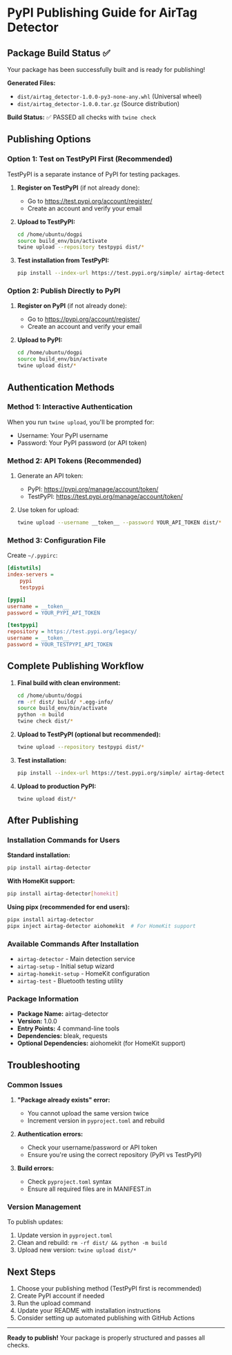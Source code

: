 # PyPI Publishing Guide for AirTag Detector

## Package Build Status ✅

Your package has been successfully built and is ready for publishing!

**Generated Files:**

- `dist/airtag_detector-1.0.0-py3-none-any.whl` (Universal wheel)
- `dist/airtag_detector-1.0.0.tar.gz` (Source distribution)

**Build Status:** ✅ PASSED all checks with `twine check`

## Publishing Options

### Option 1: Test on TestPyPI First (Recommended)

TestPyPI is a separate instance of PyPI for testing packages.

1. **Register on TestPyPI** (if not already done):

   - Go to https://test.pypi.org/account/register/
   - Create an account and verify your email

2. **Upload to TestPyPI:**

   ```bash
   cd /home/ubuntu/dogpi
   source build_env/bin/activate
   twine upload --repository testpypi dist/*
   ```

3. **Test installation from TestPyPI:**
   ```bash
   pip install --index-url https://test.pypi.org/simple/ airtag-detector
   ```

### Option 2: Publish Directly to PyPI

1. **Register on PyPI** (if not already done):

   - Go to https://pypi.org/account/register/
   - Create an account and verify your email

2. **Upload to PyPI:**
   ```bash
   cd /home/ubuntu/dogpi
   source build_env/bin/activate
   twine upload dist/*
   ```

## Authentication Methods

### Method 1: Interactive Authentication

When you run `twine upload`, you'll be prompted for:

- Username: Your PyPI username
- Password: Your PyPI password (or API token)

### Method 2: API Tokens (Recommended)

1. Generate an API token:

   - PyPI: https://pypi.org/manage/account/token/
   - TestPyPI: https://test.pypi.org/manage/account/token/

2. Use token for upload:
   ```bash
   twine upload --username __token__ --password YOUR_API_TOKEN dist/*
   ```

### Method 3: Configuration File

Create `~/.pypirc`:

```ini
[distutils]
index-servers =
    pypi
    testpypi

[pypi]
username = __token__
password = YOUR_PYPI_API_TOKEN

[testpypi]
repository = https://test.pypi.org/legacy/
username = __token__
password = YOUR_TESTPYPI_API_TOKEN
```

## Complete Publishing Workflow

1. **Final build with clean environment:**

   ```bash
   cd /home/ubuntu/dogpi
   rm -rf dist/ build/ *.egg-info/
   source build_env/bin/activate
   python -m build
   twine check dist/*
   ```

2. **Upload to TestPyPI (optional but recommended):**

   ```bash
   twine upload --repository testpypi dist/*
   ```

3. **Test installation:**

   ```bash
   pip install --index-url https://test.pypi.org/simple/ airtag-detector
   ```

4. **Upload to production PyPI:**
   ```bash
   twine upload dist/*
   ```

## After Publishing

### Installation Commands for Users

**Standard installation:**

```bash
pip install airtag-detector
```

**With HomeKit support:**

```bash
pip install airtag-detector[homekit]
```

**Using pipx (recommended for end users):**

```bash
pipx install airtag-detector
pipx inject airtag-detector aiohomekit  # For HomeKit support
```

### Available Commands After Installation

- `airtag-detector` - Main detection service
- `airtag-setup` - Initial setup wizard
- `airtag-homekit-setup` - HomeKit configuration
- `airtag-test` - Bluetooth testing utility

### Package Information

- **Package Name:** airtag-detector
- **Version:** 1.0.0
- **Entry Points:** 4 command-line tools
- **Dependencies:** bleak, requests
- **Optional Dependencies:** aiohomekit (for HomeKit support)

## Troubleshooting

### Common Issues

1. **"Package already exists" error:**

   - You cannot upload the same version twice
   - Increment version in `pyproject.toml` and rebuild

2. **Authentication errors:**

   - Check your username/password or API token
   - Ensure you're using the correct repository (PyPI vs TestPyPI)

3. **Build errors:**
   - Check `pyproject.toml` syntax
   - Ensure all required files are in MANIFEST.in

### Version Management

To publish updates:

1. Update version in `pyproject.toml`
2. Clean and rebuild: `rm -rf dist/ && python -m build`
3. Upload new version: `twine upload dist/*`

## Next Steps

1. Choose your publishing method (TestPyPI first is recommended)
2. Create PyPI account if needed
3. Run the upload command
4. Update your README with installation instructions
5. Consider setting up automated publishing with GitHub Actions

---

**Ready to publish!** Your package is properly structured and passes all checks.
